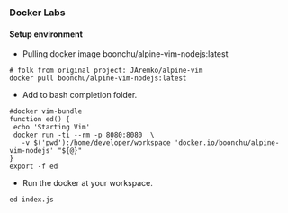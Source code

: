 ### Docker Labs

#### Setup environment 

- Pulling docker image boonchu/alpine-vim-nodejs:latest
```
# folk from original project: JAremko/alpine-vim
docker pull boonchu/alpine-vim-nodejs:latest
```

- Add to bash completion folder.
```
#docker vim-bundle
function ed() {
 echo 'Starting Vim'
 docker run -ti --rm -p 8080:8080  \
   -v $('pwd'):/home/developer/workspace 'docker.io/boonchu/alpine-vim-nodejs' "${@}"
}
export -f ed
```

- Run the docker at your workspace.
```
ed index.js
```
